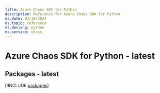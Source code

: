 ```yaml
---
title: Azure Chaos SDK for Python
description: Reference for Azure Chaos SDK for Python
ms.date: 02/19/2024
ms.topic: reference
ms.devlang: python
ms.service: chaos
---
```

# Azure Chaos SDK for Python - latest
## Packages - latest
[!INCLUDE [packages](chaos-index.md)]